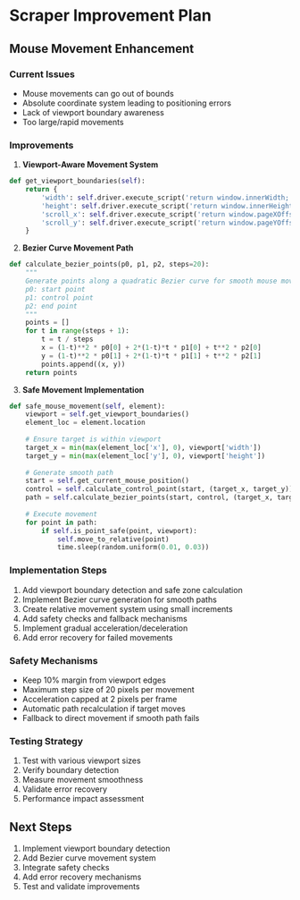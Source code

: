 # Scraper Improvement Plan

## Mouse Movement Enhancement

### Current Issues
- Mouse movements can go out of bounds
- Absolute coordinate system leading to positioning errors
- Lack of viewport boundary awareness
- Too large/rapid movements

### Improvements

1. **Viewport-Aware Movement System**
```python
def get_viewport_boundaries(self):
    return {
        'width': self.driver.execute_script('return window.innerWidth;'),
        'height': self.driver.execute_script('return window.innerHeight;'),
        'scroll_x': self.driver.execute_script('return window.pageXOffset;'),
        'scroll_y': self.driver.execute_script('return window.pageYOffset;')
    }
```

2. **Bezier Curve Movement Path**
```python
def calculate_bezier_points(p0, p1, p2, steps=20):
    """
    Generate points along a quadratic Bezier curve for smooth mouse movement
    p0: start point
    p1: control point
    p2: end point
    """
    points = []
    for t in range(steps + 1):
        t = t / steps
        x = (1-t)**2 * p0[0] + 2*(1-t)*t * p1[0] + t**2 * p2[0]
        y = (1-t)**2 * p0[1] + 2*(1-t)*t * p1[1] + t**2 * p2[1]
        points.append((x, y))
    return points
```

3. **Safe Movement Implementation**
```python
def safe_mouse_movement(self, element):
    viewport = self.get_viewport_boundaries()
    element_loc = element.location
    
    # Ensure target is within viewport
    target_x = min(max(element_loc['x'], 0), viewport['width'])
    target_y = min(max(element_loc['y'], 0), viewport['height'])
    
    # Generate smooth path
    start = self.get_current_mouse_position()
    control = self.calculate_control_point(start, (target_x, target_y))
    path = self.calculate_bezier_points(start, control, (target_x, target_y))
    
    # Execute movement
    for point in path:
        if self.is_point_safe(point, viewport):
            self.move_to_relative(point)
            time.sleep(random.uniform(0.01, 0.03))
```

### Implementation Steps

1. Add viewport boundary detection and safe zone calculation
2. Implement Bezier curve generation for smooth paths
3. Create relative movement system using small increments
4. Add safety checks and fallback mechanisms
5. Implement gradual acceleration/deceleration
6. Add error recovery for failed movements

### Safety Mechanisms

- Keep 10% margin from viewport edges
- Maximum step size of 20 pixels per movement
- Acceleration capped at 2 pixels per frame
- Automatic path recalculation if target moves
- Fallback to direct movement if smooth path fails

### Testing Strategy

1. Test with various viewport sizes
2. Verify boundary detection
3. Measure movement smoothness
4. Validate error recovery
5. Performance impact assessment

## Next Steps

1. Implement viewport boundary detection
2. Add Bezier curve movement system
3. Integrate safety checks
4. Add error recovery mechanisms
5. Test and validate improvements